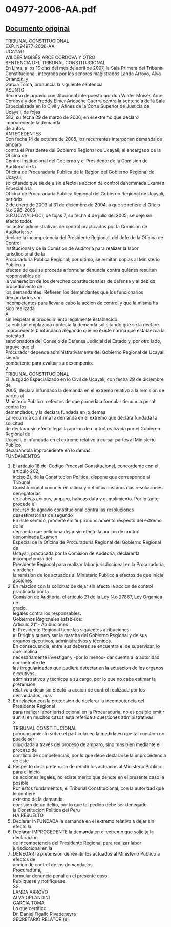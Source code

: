 
04977-2006-AA.pdf
=================
  
[Documento original](https://tc.gob.pe/jurisprudencia/2007/04977-2006-AA.pdf)  
---  
TRIBUNAL CONSTITUCIONAL  
EXP. N94977-2006-AA  
UCAYALI  
WILDER MOISÉS ARCE CORDOVA Y OTRO  
SENTENCIA DEL TRIBUNAL CONSTITUCIONAL  
En Lima, a los 16 dias del mes de abril de 2007, la Sala Primera del Tribunal  
Constitucional, integrada por los senores magistrados Landa Arroyo, Alva Orlandini y  
Garcia Toma, pronuncia la siguiente sentencia  
ASUNTO  
Recurso de agravio constitucional interpuesto por don Wilder Moisés Arce  
Cordova y don Freddy Elmer Aricoche Guerra contra la sentencia de la Sala  
Especializada en lo Civil y Afines de la Corte Superior de Justicia de Ucayali, de fojas  
583, su fecha 29 de marzo de 2006, en el extremo que declaro improcedente la demanda  
de autos.  
ANTECEDENTES  
Con fecha 14 de octubre de 2005, los recurrentes interponen demanda de amparo  
contra el Presidente del Gobierno Regional de Ucayali, el encargado de la Oficina de  
Control Institucional del Gobierno y el Presidente de la Comision de Auditoria de la  
Oficina de Procuraduria Publica de la Region del Gobierno Regional de Ucayali,  
solicitando que se deje sin efecto la accion de control denominada Examen Especial a la  
Oficina de Procuraduria Publica Regional del Gobierno Regional de Ucayali, periodo  
2 de enero de 2003 al 31 de diciembre de 2004, a que se refiere el Oficio N.o 296-2005-  
G.R.UCAYALI-OCI, de fojas 7, su fecha 4 de julio del 2005; se deje sin efecto todos  
los actos administrativos de control practicados por la Comision de Auditoria; se  
declare la incompetencia del Presidente Regional, del Jefe de la Oficina de Control  
Institucional y de la Comision de Auditoria para realizar la labor jurisdiccional de la  
Procuraduria Publica Regional; por ultimo, se remitan copias al Ministerio Publico a  
efectos de que se proceda a formular denuncia contra quienes resulten responsables de  
la vulneracion de los derechos constitucionales de defensa y al debido procedimiento de  
los demandantes. Refieren los demandantes que los funcionarios demandados son  
incompetentes para llevar a cabo la accion de control y que la misma ha sido realizada  
A  
sin respetar el procedimiento legalmente establecido.  
La entidad emplazada contesta la demanda solicitando que se la declare  
improcedente 0 infundada alegando que no existe norma que establezca la potestad  
sancionadora del Consejo de Defensa Judicial del Estado y, por otro lado, arguye que el  
Procurador depende administrativamente del Gobierno Regional de Ucayali, siendo  
competente para evaluar su desempenio.  
2  
TRIBUNAL CONSTITUCIONAL  
El Juzgado Especializado en lo Civil de Ucayali, con fecha 29 de diciembre de  
2005, declara infundada la demanda en el extremo relativo a la remision de partes al  
Ministerio Publico a efectos de que proceda a formular denuncia penal contra los  
demandados, y la declara fundada en lo demas.  
La recurrida confirma la demanda en el extremo que declara fundada la solicitud  
de declarar sin efecto legal la accion de control realizada por el Gobierno Regional de  
Ucayali, e infundada en el extremo relativo a cursar partes al Ministerio Publico,  
declarandola improcedente en lo demas.  
FUNDAMENTOS  
1. El articulo 18 del Codigo Procesal Constitucional, concordante con el articulo 202,  
inciso 2), de la Constitucion Politica, dispone que corresponde al Tribunal  
Constitucional conocer en ultima y definitiva instancia las resoluciones denegatorias  
de habeas corpus, amparo, habeas data y cumplimiento. Por lo tanto, procede el  
recurso de agravio constitucional contra las resoluciones desestimatorias de segundo  
En este sentido, procede emitir pronunciamiento respecto del extremo de la  
demanda que peticiona dejar sin efecto la accion de control denominada Examen  
Especial de la Oficina de Procuraduria Regional del Gobierno Regional de  
Ucayali, practicada por la Comision de Auditoria, declarar la incompetencia del  
Presidente Regional para realizar labor jurisdiccional en la Procuraduria, y ordenar  
la remision de los actuados al Ministerio Publico a efectos de que inicie acciones  
2. En relacion con la solicitud de dejar sin efecto la accion de control practicada por la  
Comision de Auditoria, el articulo 21 de la Ley N.o 27867, Ley Organica de  
grado.  
legales contra los responsables.  
Gobiernos Regionales establece:  
Articulo 21°.- Atribuciones  
El Presidente Regional tiene las siguientes atribuciones:  
a. Dirigir y supervisar la marcha del Gobierno Regional y de sus  
organos ejecutivos, administrativos y técnicos.  
En consecuencia, entre sus deberes se encuentra el de supervisar, lo que implica  
necesariamente investigar y -por lo menos- dar cuenta a la autoridad competente de  
las irregularidades que pudiera detectar en la actuacion de los organos ejecutivos,  
administrativos y técnicos a su cargo, por lo que no cabe estimar la pretension  
relativa a dejar sin efecto la accion de control realizada por los demandados, mas  
3. En relacion con la pretension de declarar la incompetencia del Presidente Regional  
para realizar labor jurisdiccional en la Procuraduria, no es posible emitir  
aun si en muchos casos esta referida a cuestiones administrativas.  
3  
TRIBUNAL CONSTITUCIONAL  
pronunciamiento sobre el particular en la medida en que tal cuestion no puede ser  
dilucidada a través del proceso de amparo, sino mas bien mediante el proceso de  
conflicto de competencias, por lo que debe declararse la improcedencia de este  
4. Respecto de la pretension de remitir los actuados al Ministerio Publico para el inicio  
de acciones legales, no existe mérito que denote en el presente caso la posible  
Por estos fundamentos, el Tribunal Constitucional, con la autoridad que le confiere  
extremo de la demanda.  
comision de un delito, por lo que tal pedido debe ser denegado.  
la Constitucion Politica del Peru  
HA RESUELTO  
1. Declarar INFUNDADA la demanda en el extremo relativo a dejar sin efecto la  
2. Declarar IMPROCEDENTE la demanda en el extremo que solicita la declaracion  
de incompetencia del Presidente Regional para realizar labor jurisdiccional en la  
3. DENEGAR la pretension de remitir los actuados al Ministerio Publico a efectos de  
accion de control de los demandados.  
Procuraduria,  
formular denuncia penal en el presente caso.  
Publiquese y notifiquese.  
SS.  
LANDA ARROYO  
ALVA ORLANDINI  
GARCIA TOMA  
Lo que certifico:  
Dr. Daniel Figallo Rivadenayra  
SECRETARIO RELATOR (e)